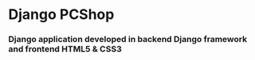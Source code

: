 # Django PCShop

### Django application developed in backend Django framework and frontend HTML5 & CSS3

